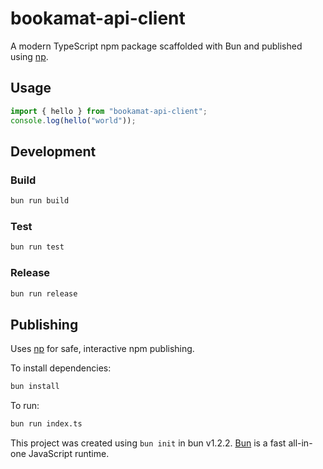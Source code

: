 # bookamat-api-client

A modern TypeScript npm package scaffolded with Bun and published using [np](https://github.com/sindresorhus/np).

## Usage

```ts
import { hello } from "bookamat-api-client";
console.log(hello("world"));
```

## Development

### Build

```sh
bun run build
```

### Test

```sh
bun run test
```

### Release

```sh
bun run release
```

## Publishing

Uses [np](https://github.com/sindresorhus/np) for safe, interactive npm publishing.

To install dependencies:

```bash
bun install
```

To run:

```bash
bun run index.ts
```

This project was created using `bun init` in bun v1.2.2. [Bun](https://bun.sh) is a fast all-in-one JavaScript runtime.
